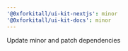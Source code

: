 ```yaml
---
'@0xforkitall/ui-kit-nextjs': minor
'@0xforkitall/ui-kit-docs': minor
---
```


Update minor and patch dependencies

